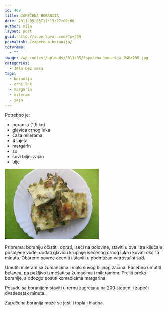 ```yaml
---
id: 469
title: ZAPEČENA BORANIJA
date: 2011-05-05T11:13:27+00:00
author: mila
layout: post
guid: http://superkuvar.com/?p=469
permalink: /zapecena-boranija/
totvreme:
  - ""
image: /wp-content/uploads/2011/05/Zapečena-boranija-940x198.jpg
categories:
  - Jela bez mesa
tags:
  - boranija
  - crni luk
  - margarin
  - mileram
  - jaja
---
```

Potrebno je:

  * boranija (1,5 kg)
  * glavica crnog luka
  * čaša milerama
  * 4 jajeta
  * margarin
  * so
  * suvi biljni začin
  * ulje

<img class="alignnone size-medium wp-image-2514" title="Zapečena boranija" src="/wp-content/uploads/2011/05/Zapečena-boranija1-300x225.jpg" alt="" width="300" height="225" /> 

Priprema: boraniju očistiti, oprati, iseći na polovine, staviti u dva litra ključale posoljene vode, dodati glavicu krupnije isečenog crnog luka i kuvati oko 15 minuta. Obareno povrće ocediti i staviti u podmazan vatrostalni sud.

Umutiti mileram sa žumancima i malo suvog biljnog začina. Posebno umutiti belanca, pa pažljivo izmešati sa žumacima i mileramom. Preliti preko boranije, a odozgo posuti komadićima margarina.

Posudu sa boranijom staviti u rernu zagrejanu na 200 stepeni i zapeći dvadesetak minuta.

Zapečena boranija može se jesti i topla i hladna.